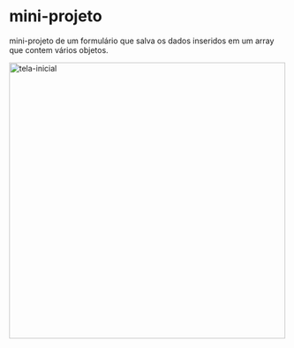 # mini-projeto

mini-projeto de um formulário que salva os dados inseridos em um array que contem vários objetos.

<img src="https://github.com/lukebarbosa/mini-projeto/blob/main/img/tela%20inicial.png" alt="tela-inicial" height="500px">
